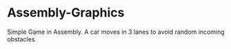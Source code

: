 # Assembly-Graphics
Simple Game in Assembly. A car moves in 3 lanes to avoid random incoming obstacles
